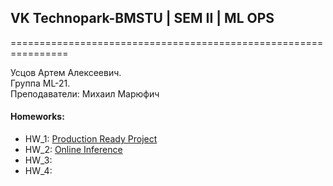 ## VK Technopark-BMSTU | SEM II | ML OPS

================================================================ 
  
Усцов Артем Алексеевич.  
Группа ML-21.  
Преподаватели: Михаил Марюфич  

#### Homeworks:
- HW_1:  [Production Ready Project](https://github.com/made-mlops-2022/artem_ustsov/blob/main/hw_descriptions/HW_1.md)
- HW_2:  [Online Inference](https://github.com/made-mlops-2022/artem_ustsov/blob/main/hw_descriptions/HW_2.md)
- HW_3:
- HW_4:
